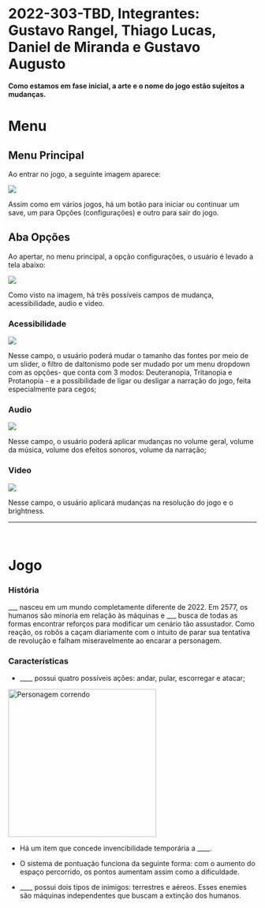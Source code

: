 # 2022-303-TBD, Integrantes: Gustavo Rangel, Thiago Lucas, Daniel de Miranda e Gustavo Augusto


<b>Como estamos em fase inicial, a arte e o nome do jogo estão sujeitos a mudanças.</b>

# Menu

## Menu Principal
Ao entrar no jogo, a seguinte imagem aparece:

<img src = "https://user-images.githubusercontent.com/78743601/171862913-d7a03032-bc90-4cc3-8762-bff96cc5f373.png">

Assim como em vários jogos, há um botão para iniciar ou continuar um save, um para Opções (configurações) e outro para sair do jogo.

## Aba Opções

Ao apertar, no menu principal, a opção configurações, o usuário é levado a tela abaixo:

<img src = "https://user-images.githubusercontent.com/78743601/171862919-8b2ada9e-10eb-4db6-acdf-cb4a0ee5df04.png">

Como visto na imagem, há três possíveis campos de mudança, acessibilidade, audio e video. 

### Acessibilidade 

<img src="https://user-images.githubusercontent.com/78743601/171862922-e4179d12-99d2-45a1-9d75-c081bc816acd.png">

Nesse campo, o usuário poderá mudar o tamanho das fontes por meio de um slider, o filtro de daltonismo pode ser mudado por um menu dropdown com as opções- que conta com 3 modos: Deuteranopia, Tritanopia e Protanopia - e a possibilidade de ligar ou desligar a narração do jogo, feita especialmente para cegos;

### Audio

<img src="https://user-images.githubusercontent.com/78743601/171862926-b15f9ee3-c68d-444e-be6e-8d5ada060763.png">

Nesse campo, o usuário poderá aplicar mudanças no volume geral, volume da música, volume dos efeitos sonoros, volume da narração;

### Video

<img src="https://user-images.githubusercontent.com/78743601/171862929-8e3eef86-fb46-4d5e-a759-5b6d2186c25d.png">

Nesse campo, o usuário aplicará mudanças na resolução do jogo e o brightness.

---
</br>

# Jogo

### História

___ nasceu em um mundo completamente diferente de 2022. Em 2577, os humanos são minoria em relação às máquinas e ___ busca de todas as formas encontrar reforços para modificar um cenário tão assustador. 
Como reação, os robôs a caçam diariamente com o intuito de parar sua tentativa de revolução e falham miseravelmente ao encarar a personagem.


### Características

- ____ possui quatro possíveis ações: andar, pular, escorregar e atacar;

 <img src="https://user-images.githubusercontent.com/93353694/179045635-5b1ae9c3-50bb-49ea-8ac0-b77c42f19044.gif" alt="Personagem correndo" height="300">


- Há um item que concede invencibilidade temporária a ____.


- O sistema de pontuação funciona da seguinte forma: com o aumento do espaço percorrido, os pontos aumentam assim como a dificuldade.

- ____ possui dois tipos de inimigos: terrestres e aéreos. Esses enemies são máquinas independentes que buscam a extinção dos humanos.


